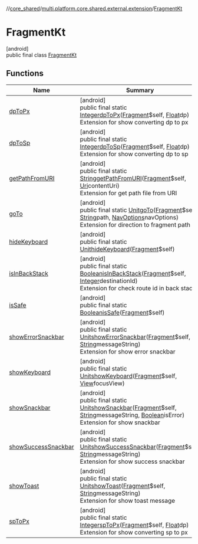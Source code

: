 //[core_shared](../../../index.md)/[multi.platform.core.shared.external.extension](../index.md)/[FragmentKt](index.md)

# FragmentKt

[android]\
public final class [FragmentKt](index.md)

## Functions

| Name | Summary |
|---|---|
| [dpToPx](dp-to-px.md) | [android]<br>public final static [Integer](https://docs.oracle.com/javase/8/docs/api/java/lang/Integer.html)[dpToPx](dp-to-px.md)([Fragment](https://developer.android.com/reference/kotlin/androidx/fragment/app/Fragment.html)$self, [Float](https://docs.oracle.com/javase/8/docs/api/java/lang/Float.html)dp)<br>Extension for show converting dp to px |
| [dpToSp](dp-to-sp.md) | [android]<br>public final static [Integer](https://docs.oracle.com/javase/8/docs/api/java/lang/Integer.html)[dpToSp](dp-to-sp.md)([Fragment](https://developer.android.com/reference/kotlin/androidx/fragment/app/Fragment.html)$self, [Float](https://docs.oracle.com/javase/8/docs/api/java/lang/Float.html)dp)<br>Extension for show converting dp to sp |
| [getPathFromURI](get-path-from-u-r-i.md) | [android]<br>public final static [String](https://docs.oracle.com/javase/8/docs/api/java/lang/String.html)[getPathFromURI](get-path-from-u-r-i.md)([Fragment](https://developer.android.com/reference/kotlin/androidx/fragment/app/Fragment.html)$self, [Uri](https://developer.android.com/reference/kotlin/android/net/Uri.html)contentUri)<br>Extension for get path file from URI |
| [goTo](go-to.md) | [android]<br>public final static [Unit](https://kotlinlang.org/api/latest/jvm/stdlib/kotlin/-unit/index.html)[goTo](go-to.md)([Fragment](https://developer.android.com/reference/kotlin/androidx/fragment/app/Fragment.html)$self, [String](https://docs.oracle.com/javase/8/docs/api/java/lang/String.html)path, [NavOptions](https://developer.android.com/reference/kotlin/androidx/navigation/NavOptions.html)navOptions)<br>Extension for direction to fragment path |
| [hideKeyboard](hide-keyboard.md) | [android]<br>public final static [Unit](https://kotlinlang.org/api/latest/jvm/stdlib/kotlin/-unit/index.html)[hideKeyboard](hide-keyboard.md)([Fragment](https://developer.android.com/reference/kotlin/androidx/fragment/app/Fragment.html)$self) |
| [isInBackStack](is-in-back-stack.md) | [android]<br>public final static [Boolean](https://docs.oracle.com/javase/8/docs/api/java/lang/Boolean.html)[isInBackStack](is-in-back-stack.md)([Fragment](https://developer.android.com/reference/kotlin/androidx/fragment/app/Fragment.html)$self, [Integer](https://docs.oracle.com/javase/8/docs/api/java/lang/Integer.html)destinationId)<br>Extension for check route id in back stack |
| [isSafe](is-safe.md) | [android]<br>public final static [Boolean](https://docs.oracle.com/javase/8/docs/api/java/lang/Boolean.html)[isSafe](is-safe.md)([Fragment](https://developer.android.com/reference/kotlin/androidx/fragment/app/Fragment.html)$self) |
| [showErrorSnackbar](show-error-snackbar.md) | [android]<br>public final static [Unit](https://kotlinlang.org/api/latest/jvm/stdlib/kotlin/-unit/index.html)[showErrorSnackbar](show-error-snackbar.md)([Fragment](https://developer.android.com/reference/kotlin/androidx/fragment/app/Fragment.html)$self, [String](https://docs.oracle.com/javase/8/docs/api/java/lang/String.html)messageString)<br>Extension for show error snackbar |
| [showKeyboard](show-keyboard.md) | [android]<br>public final static [Unit](https://kotlinlang.org/api/latest/jvm/stdlib/kotlin/-unit/index.html)[showKeyboard](show-keyboard.md)([Fragment](https://developer.android.com/reference/kotlin/androidx/fragment/app/Fragment.html)$self, [View](https://developer.android.com/reference/kotlin/android/view/View.html)focusView) |
| [showSnackbar](show-snackbar.md) | [android]<br>public final static [Unit](https://kotlinlang.org/api/latest/jvm/stdlib/kotlin/-unit/index.html)[showSnackbar](show-snackbar.md)([Fragment](https://developer.android.com/reference/kotlin/androidx/fragment/app/Fragment.html)$self, [String](https://docs.oracle.com/javase/8/docs/api/java/lang/String.html)messageString, [Boolean](https://docs.oracle.com/javase/8/docs/api/java/lang/Boolean.html)isError)<br>Extension for show snackbar |
| [showSuccessSnackbar](show-success-snackbar.md) | [android]<br>public final static [Unit](https://kotlinlang.org/api/latest/jvm/stdlib/kotlin/-unit/index.html)[showSuccessSnackbar](show-success-snackbar.md)([Fragment](https://developer.android.com/reference/kotlin/androidx/fragment/app/Fragment.html)$self, [String](https://docs.oracle.com/javase/8/docs/api/java/lang/String.html)messageString)<br>Extension for show success snackbar |
| [showToast](show-toast.md) | [android]<br>public final static [Unit](https://kotlinlang.org/api/latest/jvm/stdlib/kotlin/-unit/index.html)[showToast](show-toast.md)([Fragment](https://developer.android.com/reference/kotlin/androidx/fragment/app/Fragment.html)$self, [String](https://docs.oracle.com/javase/8/docs/api/java/lang/String.html)messageString)<br>Extension for show toast message |
| [spToPx](sp-to-px.md) | [android]<br>public final static [Integer](https://docs.oracle.com/javase/8/docs/api/java/lang/Integer.html)[spToPx](sp-to-px.md)([Fragment](https://developer.android.com/reference/kotlin/androidx/fragment/app/Fragment.html)$self, [Float](https://docs.oracle.com/javase/8/docs/api/java/lang/Float.html)dp)<br>Extension for show converting sp to px |
